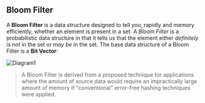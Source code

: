 ## Bloom Filter 
A **Bloom Filter** is a data structure designed to tell you, rapidly and memory efficiently, whether an element is present in a set. A *Bloom Filter* is a probabilistic data structure in that it tells us that the element either _definitely is not_ in the set or _may be_ in the set. The base data structure of a Bloom Filter is a **Bit Vector**:

![Diagram1](https://www.researchgate.net/profile/Amos_Fiat/publication/2878083/figure/fig1/AS:279849227833349@1443732663249/Sparse-Bit-Vector-data-structure.png)

> A Bloom Filter is derived from a proposed technique for applications where the amount of source data would require an impractically large amount of memory if "conventional" error-free hashing techniques were applied. 